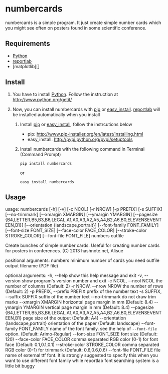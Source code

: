 numbercards
=============================================================================

numbercards is a simple program.
It just create simple number cards which you might see often on posters found
in some scientific conference.

Requirements
-----------------------------------------------------------------------------

-   [Python][]
-   [reportlab][]
-   [matplotlib][]

[Python]: http://www.python.org/
[reportlab]: http://www.reportlab.com/software/opensource/


Install
-----------------------------------------------------------------------------

1.  You have to install [Python][]. Follow the instruction at
    http://www.python.org/getit/

2.  Now, you can install numbercards with [pip][] or [easy_install][].
    [reportlab][] will be installed automatically when you install

    1.  Install [pip][] or [easy_install][], follow the instrcutions below

        -   pip: http://www.pip-installer.org/en/latest/installing.html
        -   easy_install: http://pypi.python.org/pypi/setuptools

    2.  Install numbercards with the following command in Terminal (Command
        Prompt)

        ~~~
        pip install numbercards
        ~~~

        or

        ~~~
        easy_install numbercards
        ~~~

[pip]: http://www.pip-installer.org/
[easy_install]: http://pypi.python.org/pypi/setuptools


Usage
-----------------------------------------------------------------------------

  usage: numbercards [-h] [-v] [-c NCOL] [-r NROW] [-p PREFIX] [-s SUFFIX]
                    [--no-trimmark] [--xmargin XMARGIN] [--ymargin YMARGIN]
                    [--pagesize {B4,LETTER,B5,B3,B6,LEGAL,A1,A0,A3,A2,A5,A4,B2,A6,B0,ELEVENSEVENTEEN,B1}]
                    [--orientation {landscape,portrait}]
                    [--font-family FONT_FAMILY] [--font-size FONT_SIZE]
                    [--face-color FACE_COLOR] [--stroke-color STROKE_COLOR]
                    [--font-file FONT_FILE]
                    numbers outfile

  Create bunches of simple number cards. Useful for creating number cards for
  posters in conferences. (C) 2013 hashnote.net, Alisue

  positional arguments:
    numbers               minimum number of cards you need
    outfile               output filename (PDF file)

  optional arguments:
    -h, --help            show this help message and exit
    -v, --version         show program's version number and exit
    -c NCOL, --ncol NCOL  the number of columns (Default: 2)
    -r NROW, --nrow NROW  the number of rows (Default: 2)
    -p PREFIX, --prefix PREFIX
                          prefix of the number text
    -s SUFFIX, --suffix SUFFIX
                          suffix of the number text
    --no-trimmark         do not draw trim marks
    --xmargin XMARGIN     horizontal page margin in mm (Default: 8.4)
    --ymargin YMARGIN     vertical page margin in mm (Default: 8.4)
    --pagesize {B4,LETTER,B5,B3,B6,LEGAL,A1,A0,A3,A2,A5,A4,B2,A6,B0,ELEVENSEVENTEEN,B1}
                          page size of the output (Default: A4)
    --orientation {landscape,portrait}
                          orientation of the paper (Default: landscape)
    --font-family FONT_FAMILY
                          name of the font family. see the help of `--font-file`
                          option. (Default: Arimo-Regular)
    --font-size FONT_SIZE
                          font size (Default: 120)
    --face-color FACE_COLOR
                          comma separated RGB color (0-1) for font face
                          (Default: 0.1,0.1,0.1)
    --stroke-color STROKE_COLOR
                          comma separated RGB color (0-1) for trimmark (Default:
                          0.6,0.6,0.6)
    --font-file FONT_FILE
                          file name of external ttf font. It is strongly
                          suggested to specify this when you want to use
                          different font family while reportlab font searching
                          system is a little bit buggy
